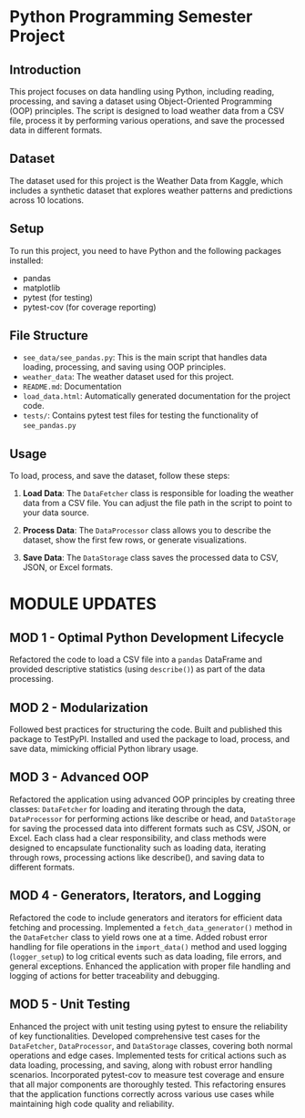 # Python Programming Semester Project 

## Introduction
This project focuses on data handling using Python, including reading, processing, and saving a dataset using Object-Oriented Programming (OOP) principles. The script is designed to load weather data from a CSV file, process it by performing various operations, and save the processed data in different formats.

## Dataset
The dataset used for this project is the Weather Data from Kaggle, which includes a synthetic dataset that explores weather patterns and predictions across 10 locations.

## Setup
To run this project, you need to have Python and the following packages installed:
- pandas
- matplotlib
- pytest (for testing)
- pytest-cov (for coverage reporting)

## File Structure
- `see_data/see_pandas.py`: This is the main script that handles data loading, processing, and saving using OOP principles.
- `weather_data`: The weather dataset used for this project.
- `README.md`: Documentation
- `load_data.html`: Automatically generated documentation for the project code.
- `tests/`: Contains pytest test files for testing the functionality of `see_pandas.py`

## Usage
To load, process, and save the dataset, follow these steps:

1. **Load Data**:
   The `DataFetcher` class is responsible for loading the weather data from a CSV file. You can adjust the file path in the script to point to your data source.

2. **Process Data**:
   The `DataProcessor` class allows you to describe the dataset, show the first few rows, or generate visualizations.

3. **Save Data**:
   The `DataStorage` class saves the processed data to CSV, JSON, or Excel formats.


# MODULE UPDATES

## MOD 1 - Optimal Python Development Lifecycle
Refactored the code to load a CSV file into a `pandas` DataFrame and provided descriptive statistics (using `describe()`) as part of the data processing. 

## MOD 2 - Modularization
Followed best practices for structuring the code. Built and published this package to TestPyPI. Installed and used the package to load, process, and save data, mimicking official Python library usage.

## MOD 3 - Advanced OOP
Refactored the application using advanced OOP principles by creating three classes: `DataFetcher` for loading and iterating through the data, `DataProcessor` for performing actions like describe or head, and `DataStorage` for saving the processed data into different formats such as CSV, JSON, or Excel. Each class had a clear responsibility, and class methods were designed to encapsulate functionality such as loading data, iterating through rows, processing actions like describe(), and saving data to different formats.

## MOD 4 - Generators, Iterators, and Logging
Refactored the code to include generators and iterators for efficient data fetching and processing. Implemented a `fetch_data_generator()` method in the `DataFetcher` class to yield rows one at a time. Added robust error handling for file operations in the `import_data()` method and used logging (`logger_setup`) to log critical events such as data loading, file errors, and general exceptions. Enhanced the application with proper file handling and logging of actions for better traceability and debugging.

## MOD 5 - Unit Testing
Enhanced the project with unit testing using pytest to ensure the reliability of key functionalities. Developed comprehensive test cases for the `DataFetcher`, `DataProcessor`, and `DataStorage` classes, covering both normal operations and edge cases. Implemented tests for critical actions such as data loading, processing, and saving, along with robust error handling scenarios. Incorporated pytest-cov to measure test coverage and ensure that all major components are thoroughly tested. This refactoring ensures that the application functions correctly across various use cases while maintaining high code quality and reliability.